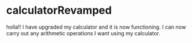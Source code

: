 # calculatorRevamped
holla!! I have upgraded my calculator and it is now functioning. I can now carry out any arithmetic operations I want using my calculator.
